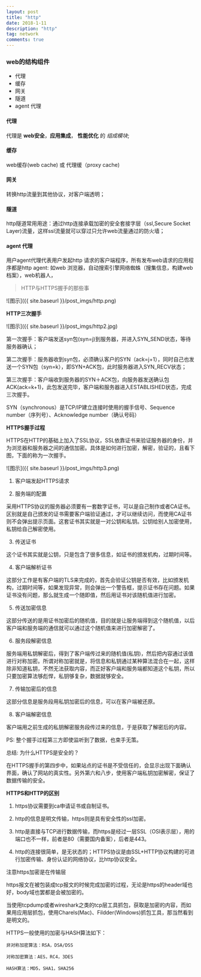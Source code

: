 ```yaml
---
layout: post
title: "http"
date: 2018-1-11
description: "http"
tag: network
comments: true
---
```

### web的结构组件
- 代理
- 缓存
- 网关
- 隧道
- agent 代理

#### 代理
代理是 **web安全**，**应用集成**， **性能优化** 的 _组成模块_;
#### 缓存
web缓存(web cache) 或 代理缓（proxy cache)
#### 网关
转换http流量到其他协议，对客户端透明；
#### 隧道
http隧道常用用途：通过http连接承载加密的安全套接字层（ssl,Secure Socket Layer)流量，这样ssl流量就可以穿过只允许web流量通过的防火墙；
#### agent 代理
用户agent代理代表用户发起http 请求的客户端程序，所有发布web请求的应用程序都是http agent: 如web 浏览器，自动搜索引擎网络蜘蛛（搜集信息，构建web档案），web机器人， 

> HTTP与HTTPS握手的那些事

![图示]({{ site.baseurl }}/post_imgs/http.png)

**HTTP三次握手**

![图示]({{ site.baseurl }}/post_imgs/http2.jpg)

第一次握手：客户端发送syn包(syn=j)到服务器，并进入SYN_SEND状态，等待服务器确认；

第二次握手：服务器收到syn包，必须确认客户的SYN（ack=j+1），同时自己也发送一个SYN包（syn=k），即SYN+ACK包，此时服务器进入SYN_RECV状态；

第三次握手：客户端收到服务器的SYN＋ACK包，向服务器发送确认包ACK(ack=k+1)，此包发送完毕，客户端和服务器进入ESTABLISHED状态，完成三次握手。

SYN（synchronous）是TCP/IP建立连接时使用的握手信号、Sequence number（序列号）、Acknowledge number（确认号码）

**HTTPS握手过程**

HTTPS在HTTP的基础上加入了SSL协议，SSL依靠证书来验证服务器的身份，并为浏览器和服务器之间的通信加密。具体是如何进行加密，解密，验证的，且看下图，下面的称为一次握手。

![图示]({{ site.baseurl }}/post_imgs/http3.png)

1. 客户端发起HTTPS请求

2. 服务端的配置

采用HTTPS协议的服务器必须要有一套数字证书，可以是自己制作或者CA证书。区别就是自己颁发的证书需要客户端验证通过，才可以继续访问，而使用CA证书则不会弹出提示页面。这套证书其实就是一对公钥和私钥。公钥给别人加密使用，私钥给自己解密使用。

3. 传送证书

这个证书其实就是公钥，只是包含了很多信息，如证书的颁发机构，过期时间等。

4. 客户端解析证书

这部分工作是有客户端的TLS来完成的，首先会验证公钥是否有效，比如颁发机构，过期时间等，如果发现异常，则会弹出一个警告框，提示证书存在问题。如果证书没有问题，那么就生成一个随即值，然后用证书对该随机值进行加密。

5. 传送加密信息

这部分传送的是用证书加密后的随机值，目的就是让服务端得到这个随机值，以后客户端和服务端的通信就可以通过这个随机值来进行加密解密了。

6. 服务段解密信息

服务端用私钥解密后，得到了客户端传过来的随机值(私钥)，然后把内容通过该值进行对称加密。所谓对称加密就是，将信息和私钥通过某种算法混合在一起，这样除非知道私钥，不然无法获取内容，而正好客户端和服务端都知道这个私钥，所以只要加密算法够彪悍，私钥够复杂，数据就够安全。

7. 传输加密后的信息

这部分信息是服务段用私钥加密后的信息，可以在客户端被还原。

8. 客户端解密信息

客户端用之前生成的私钥解密服务段传过来的信息，于是获取了解密后的内容。

PS: 整个握手过程第三方即使监听到了数据，也束手无策。

总结: 为什么HTTPS是安全的？

在HTTPS握手的第四步中，如果站点的证书是不受信任的，会显示出现下面确认界面，确认了网站的真实性。另外第六和八步，使用客户端私钥加密解密，保证了数据传输的安全。

**HTTPS和HTTP的区别**

1. https协议需要到ca申请证书或自制证书。

2. http的信息是明文传输，https则是具有安全性的ssl加密。

3. http是直接与TCP进行数据传输，而https是经过一层SSL（OSI表示层），用的端口也不一样，前者是80（需要国内备案），后者是443。

4. http的连接很简单，是无状态的；HTTPS协议是由SSL+HTTP协议构建的可进行加密传输、身份认证的网络协议，比http协议安全。

注意https加密是在传输层 

https报文在被包装成tcp报文的时候完成加密的过程，无论是https的header域也好，body域也罢都是会被加密的。

当使用tcpdump或者wireshark之类的tcp层工具抓包，获取是加密的内容，而如果用应用层抓包，使用Charels(Mac)、Fildder(Windows)抓包工具，那当然看到是明文的。

HTTPS一般使用的加密与HASH算法如下：

    非对称加密算法：RSA，DSA/DSS

    对称加密算法：AES，RC4，3DES

    HASH算法：MD5，SHA1，SHA256